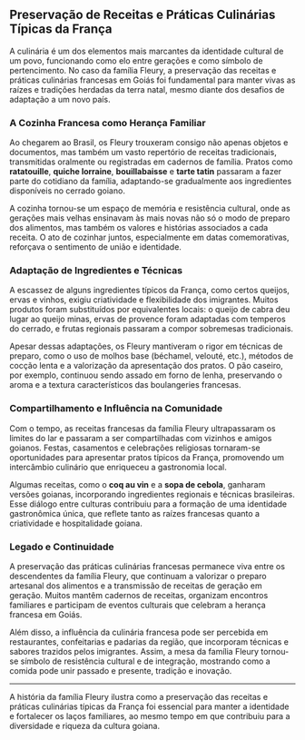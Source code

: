 ## Preservação de Receitas e Práticas Culinárias Típicas da França

A culinária é um dos elementos mais marcantes da identidade cultural de um povo, funcionando como elo entre gerações e como símbolo de pertencimento. No caso da família Fleury, a preservação das receitas e práticas culinárias francesas em Goiás foi fundamental para manter vivas as raízes e tradições herdadas da terra natal, mesmo diante dos desafios de adaptação a um novo país.

### A Cozinha Francesa como Herança Familiar

Ao chegarem ao Brasil, os Fleury trouxeram consigo não apenas objetos e documentos, mas também um vasto repertório de receitas tradicionais, transmitidas oralmente ou registradas em cadernos de família. Pratos como **ratatouille**, **quiche lorraine**, **bouillabaisse** e **tarte tatin** passaram a fazer parte do cotidiano da família, adaptando-se gradualmente aos ingredientes disponíveis no cerrado goiano.

A cozinha tornou-se um espaço de memória e resistência cultural, onde as gerações mais velhas ensinavam às mais novas não só o modo de preparo dos alimentos, mas também os valores e histórias associados a cada receita. O ato de cozinhar juntos, especialmente em datas comemorativas, reforçava o sentimento de união e identidade.

### Adaptação de Ingredientes e Técnicas

A escassez de alguns ingredientes típicos da França, como certos queijos, ervas e vinhos, exigiu criatividade e flexibilidade dos imigrantes. Muitos produtos foram substituídos por equivalentes locais: o queijo de cabra deu lugar ao queijo minas, ervas de provence foram adaptadas com temperos do cerrado, e frutas regionais passaram a compor sobremesas tradicionais.

Apesar dessas adaptações, os Fleury mantiveram o rigor em técnicas de preparo, como o uso de molhos base (béchamel, velouté, etc.), métodos de cocção lenta e a valorização da apresentação dos pratos. O pão caseiro, por exemplo, continuou sendo assado em forno de lenha, preservando o aroma e a textura característicos das boulangeries francesas.

### Compartilhamento e Influência na Comunidade

Com o tempo, as receitas francesas da família Fleury ultrapassaram os limites do lar e passaram a ser compartilhadas com vizinhos e amigos goianos. Festas, casamentos e celebrações religiosas tornaram-se oportunidades para apresentar pratos típicos da França, promovendo um intercâmbio culinário que enriqueceu a gastronomia local.

Algumas receitas, como o **coq au vin** e a **sopa de cebola**, ganharam versões goianas, incorporando ingredientes regionais e técnicas brasileiras. Esse diálogo entre culturas contribuiu para a formação de uma identidade gastronômica única, que reflete tanto as raízes francesas quanto a criatividade e hospitalidade goiana.

### Legado e Continuidade

A preservação das práticas culinárias francesas permanece viva entre os descendentes da família Fleury, que continuam a valorizar o preparo artesanal dos alimentos e a transmissão de receitas de geração em geração. Muitos mantêm cadernos de receitas, organizam encontros familiares e participam de eventos culturais que celebram a herança francesa em Goiás.

Além disso, a influência da culinária francesa pode ser percebida em restaurantes, confeitarias e padarias da região, que incorporam técnicas e sabores trazidos pelos imigrantes. Assim, a mesa da família Fleury tornou-se símbolo de resistência cultural e de integração, mostrando como a comida pode unir passado e presente, tradição e inovação.

---

A história da família Fleury ilustra como a preservação das receitas e práticas culinárias típicas da França foi essencial para manter a identidade e fortalecer os laços familiares, ao mesmo tempo em que contribuiu para a diversidade e riqueza da cultura goiana.